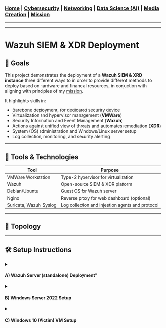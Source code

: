 ### [Home](https://github.com/Komonodrg-portfolio)  | [Cybersecurity](https://github.com/Komonodrg-portfolio/Cybersecurity) | [Networking](https://github.com/Komonodrg-portfolio/Networking) | [Data Science (AI)](https://github.com/Komonodrg-portfolio/AI) | [Media Creation](https://github.com/Komonodrg-portfolio/MediaCreation) | [Mission](https://github.com/Komonodrg-portfolio/Mission/)

---
---

# Wazuh SIEM & XDR Deployment  

## 📌 Goals
This project demonstrates the deployment of a **Wazuh SIEM & XRD instance** three different ways to in order to provide different methods to deploy based on hardware and financial resources, in conjuction with aligning with principles of my [mission](https://github.com/Komonodrg-portfolio/Mission/).  

It highlights skills in:
- Barebone deployment, for dedicated security device
- Virtualization and hypervisor management (**VMWare**)  
- Security Information and Event Management (**Wazuh**)
- Actions against unified view of threats and automates remediation (**XDR**) 
- System (OS) administration and Windows/Linux server setup  
- Log collection, monitoring, and security alerting

---
## 🧰 Tools & Technologies

| Tool       | Purpose                              |
|------------|--------------------------------------|
| VMWare Workstation | Type-2 hypervisor for virtualization         |
| Wazuh | Open-source SIEM & XDR platform         |
| Debian/Ubuntu    | Guest OS for Wazuh server          |
| Nginx  | Reverse proxy for web dashboard (optional)                      |
| Suricata, Wazuh, Syslog  | Log collection and injestion agents and protocol         |


---

## 📂 Topology

---

## 🛠️  Setup Instructions
<details>
 <summary><h4><b>  A)  Wazuh Server (standalone) Deployment"</b></h4></summary>
  <br> 
This method involves installing Wazuh Server on a standalone PC/Laptop.  This deployment is best to use if you want a dedicated security appliance to monitor and protect your home network.<br>  
<br>
Create a <a href="https://chatgpt.com/s/t_68e1cb99a0088191bb1937e92241f81a" target="_blank">Ventoy USB drive</a> and boot PC/laptop off of a <a href="https://releases.ubuntu.com/jammy/" target="_blank">Ubuntu 22.04 Server.iso</a> file to intiate installation.  Make sure to be on network during installation and eventually after it completes installation, you'll be granted with login instructions and credentials for web gui to access from the browser of another computer on the network:<br>
<br>
<p float="center">
  <img src="images/UbuntuServerSelect.png" width="200" />
  <img src="images/Ventoy.png" width="200" />
  <img src="images/wazuhinstallcomplete.png" width="200" />
          
| VMWare Workstation | Type-2 hypervisor for virtualization         |
| Wazuh | Open-source SIEM & XDR platform         |
| Debian/Ubuntu    | Guest OS for Wazuh server          |
| Nginx  | Reverse proxy for web dashboard (optional)                      |
| Suricata, Wazuh, Syslog  | Log collection and injestion agents and protocol         |
          
</details>

<details>
 <summary><h4><b>  B)  Windows Server 2022 Setup</b></h4></summary>
  <br> 
This is intial setup of Windows Server 2022 from within VMWare. <br>  
<br>

 <p align="left">
  <img src="images/Server1.png" width="800" /><br>
<br>

```
1) Change server name
   └─ Computer Name > click "Change..." > Enter new name > OK > Restart

2) Enable Remote Desktop (allowing vulnerability for extra log generation/events from within cyber range)
   └─ Remote Desktop > select "Allow remote connections to this computer"

3) Disable IPv6 while and setup static IP address & DNS for server
   └─ Ethernet0 > right click on network adapter, select "Properties" > uncheck "IPv6" >
      select IPv4 > Set up static IP & DNS servers

4) Change Time Zone
   └─ "Change time zone..." > select appropriately
```
</details>

<details>
 <summary><h4><b>  C)  Windows 10 (Victim) VM Setup</b></h4></summary>
  <br> 
<h4> Enable Powershell Logging </h4>  

 <p align="left">
  <img src="images/WIn1.png" width="800" /><br>

```
Startup gpedit.msc > Computer Configuration > Administrative Templates > Windows Powershell
   └─ Enable Module Logging, click "Show" and enter "*" wildcard to encompass all modules
   └─ Enable Powershell Transcription, placing a check for include invocation headers (timestamps)
   └─ Enable Script Block Logging DON'T enable invocation headers
```
<h4> Enable Firewall (Defender) Logging </h4> 

<p align="left">
  <img src="images/Win2.png" width="800" /><br>

```
1) Startup gpedit.msc > Computer Configuration > Windows Settings > Windows Firewall w/ Advanced Security
   > Windows Defender Firewall Properties
2) Turn on Firewall, blocking inbound connections, allowing outbound connections
3) Do the same for Private & Public Profiles
4) Customize...
5) Remove check to enable Logs, select "Yes" for Log dropped packets & successful connections
6) ...Do the same on Private and Public Profiles
```
<h4> Enable SYSMON & OSQuery Logging </h4> 
<br>

1) Download [Sysmon](https://learn.microsoft.com/en-us/sysinternals/downloads/sysmon) and extract it to C:/Program Files/Sysmon folder<br>
2) Download [Olaf Hartong](https://github.com/olafhartong/sysmon-modular) sysmon configuration file and extract contents to C:/Program Files/Sysmon folder<br>

<p align="left">
  <img src="images/Win3.png" width="500" /><br>

3) From CMD (administrative), navigate to C:/Program Files/Sysmon folder & run, which installs sysmon with olaf config file:
```
cd C:\Program Files\Sysmon
sysmon64.exe -i sysmonconfig.xml
```
4) Verify successful Sysmon installation via `services.msc`:

<p align="left">
  <img src="images/Win4.png" width="950" /><br>

5) Download & Install [OSquery](https://osquery.io/downloads/official/5.19.0) for windows, select latest stable version & run installation.  Confirm successful installation:

<p align="left">
  <img src="images/Win6.png" width="950" /><br>
   
<h4> Install Wazuh Agent </h4>

```
From within Windows VM, navigate to Wazuh server > Select "Deploy New Agent"
    └─ Select "Windows"
    └─ Put in Wazuh IP address in "Assign a server address" field
    └─ Enter Hostname for Win VM in "Assign an agent name field"
    └─ Copy command from "4) Run the following commands to download and install the agent" field
       and enter command into a Powershell (administrative) shell
    └─ Start agent by issuing command "NET START Wazuh"
    └─ Confirm injestion of logs from within Wazuh server (gui)
```
<p align="left">
  <img src="images/Wazuh.png" width="950" /><br>



